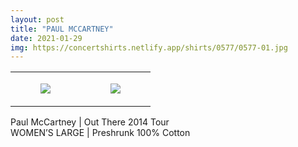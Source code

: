 ```yaml
---
layout: post
title: "PAUL MCCARTNEY"
date: 2021-01-29
img: https://concertshirts.netlify.app/shirts/0577/0577-01.jpg
---
```




<table style="width:100%;"><tr><td style="vertical-align:top;">
      <figure class="tmblr-full" data-orig-height="2048" data-orig-width="1365" data-orig-src="https://concertshirts.netlify.app/shirts/0577/0577-01.jpg"><img src="https://64.media.tumblr.com/d3dcd8c3c9acf37720043c251a907303/fa673037120622f8-4c/s540x810/17c5dd10bf28942f6a3371796dbbfce10e3421cb.jpg" data-orig-height="2048" data-orig-width="1365" data-orig-src="https://concertshirts.netlify.app/shirts/0577/0577-01.jpg"/></figure></td>
    <td style="vertical-align:top;">
      <figure class="tmblr-full" data-orig-height="2048" data-orig-width="1365" data-orig-src="https://concertshirts.netlify.app/shirts/0577/0577-02.jpg"><img src="https://64.media.tumblr.com/8c252c378cc2331a8748378a0b28c803/fa673037120622f8-5b/s540x810/53c8244715f686e8e2ed09ba73bf2d92eb2c242c.jpg" data-orig-height="2048" data-orig-width="1365" data-orig-src="https://concertshirts.netlify.app/shirts/0577/0577-02.jpg"/></figure></td>
  </tr></table><p>
  Paul McCartney | Out There 2014 Tour<br/>WOMEN&rsquo;S LARGE | Preshrunk 100% Cotton
</p>
